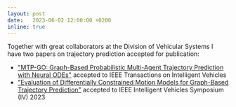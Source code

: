```yaml
---
layout: post
date:   2023-06-02 12:00:00 +0200
inline: true
---
```

Together with great collaborators at the Division of Vehicular Systems I have two papers on trajectory prediction accepted for publication:
* ["MTP-GO: Graph-Based Probabilistic Multi-Agent Trajectory Prediction with Neural ODEs"](https://arxiv.org/abs/2302.00735) accepted to IEEE Transactions on Intelligent Vehicles
* ["Evaluation of Differentially Constrained Motion Models for Graph-Based Trajectory Prediction"](https://arxiv.org/abs/2304.05116) accepted to IEEE Intelligent Vehicles Symposium (IV) 2023
